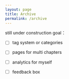 ```yaml
---
layout: page
title: Archive
permalink: /archive
---
```


still under construction
goal：
- [ ] tag system or categories

- [ ] pages for multi chapters

- [ ] analytics for myself

- [ ] feedback box
